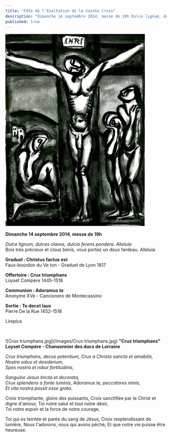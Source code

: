 ```yaml
---
title: "Fête de l'Exaltation de la Sainte Croix"
description: "Dimanche 14 septembre 2014, messe de 19h Dulce lignum, dulces clavos, dulcia ferens pondera. Alleluia Bois très précieux et clous bénis, vous portez un doux fardeau. Alleluia Graduel : Christus factus est Faux-bourdon du Ve ton - Graduel de Lyon 1817..."
published: true
---
```


![](/images/2014-09-13-christ-en-croix-g-rouault.jpg)

**Dimanche 14 septembre 2014, messe de 19h**

*Dulce lignum, dulces clavos, dulcia ferens pondera. Alleluia*  
Bois très précieux et clous bénis, vous portez un doux fardeau. Alleluia

**Graduel : Christus factus est**  
Faux-bourdon du Ve ton - Graduel de Lyon 1817

**Offertoire : Crux triumphans**  
Loyset Compère 1445-1518

**Communion : Adoramus te**  
Anonyme XVe - Cancionero de Montecassino

**Sortie : Te decet laus**  
Pierre De la Rue 1452-1518

Lireplus

&nbsp;

![Crux triumphans.jpg](/images/Crux triumphans.jpg)
**"Crux triumphans" Loyset Compère - Chansonnier des ducs de Lorraine**

*Crux triumphans, decus potentium, 
Crux a Christo sancta et amabilis,
Nostra salus et desiderium,   
Spes nostra et robur fortitudinis,*

*Sanguine Jesus tincta et decorata,  
Crux splendens a fonte luminis,
Adoramus te, peccatores nimis,   
Et vita nostra possit esse grata.*


Croix triomphante, gloire des puissants, 
Croix sanctifiée par le Christ et digne d'amour,
Toi notre salut et tout notre désir,  
Toi notre espoir et la force de notre courage,

Toi qui es teintée et parée du sang de Jésus, 
Croix resplendissant de lumière,
Nous t'adorons, nous qui avons péché, 
Et que notre vie puisse être heureuse.

